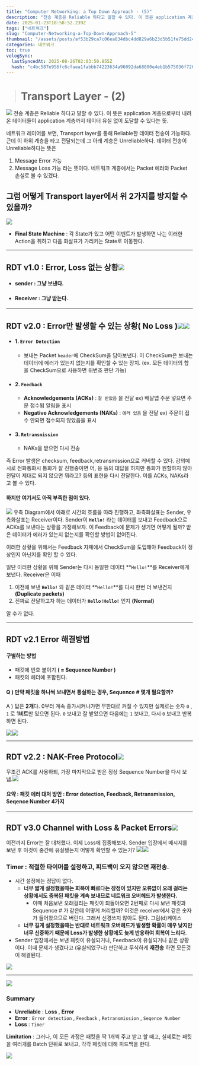 ```yaml
---
title: "Computer Networking: a Top Down Approach - (5)"
description: "전송 계층은 Reliable 하다고 말할 수 있다. 이 뜻은 application 계층으로부터 내려온 데이터들이 application 계층까지 데이터 유실 없이 도달할 수 있다는 뜻. 네트워크 레이어를 보면, Transport layer를 통해 Reliable한 데이터"
date: 2025-01-23T18:58:52.239Z
tags: ["네트워크"]
slug: "Computer-Networking-a-Top-Down-Approach-5"
thumbnail: "/assets/posts/af53b29ca7c06ea834dbc4dd829a6b23d5b51fe75dd24bc8a2c7e231aa28981e.png"
categories: 네트워크
toc: true
velogSync:
  lastSyncedAt: 2025-08-26T02:03:50.855Z
  hash: "c4bc587e956fc6cfaea1fabbb74223634a96092da68800e4eb1b575036f72611"
---
```


> # Transport Layer - (2)

![](/assets/posts/fc049a30ad4eafab7e37b36ff62145faa74814fd13e311f5fe972362db9ac61f.png)
전송 계층은 Reliable 하다고 말할 수 있다. 이 뜻은 application 계층으로부터 내려온 데이터들이 application 계층까지 데이터 유실 없이 도달할 수 있다는 뜻. 

네트워크 레이어를 보면, Transport layer를 통해 Reliable한 데이터 전송이 가능하다.
근데 이 하위 계층을 타고 전달되는데 그 아래 계층은 Unreliable하다. 데이터 전송이 Unreliable하다는 뜻은

1. Message Error 가능
2. Message Loss 가능
라는 뜻이다. 네트워크 계층에서는 Packet 에러와 Packet 손실로 볼 수 있겠다.

그럼 어떻게 Transport layer에서 위 2가지를 방지할 수 있을까?
---
![](/assets/posts/6b248b70c78e26112d6532b8a60b4b741b52218ca94d4167a019e042aed4a305.png)
- **Final State Machine** : 각 State가 있고 어떤 이벤트가 발생하면 나는 이러한 Action을 취하고 다음 화살표가 가리키는 State로 이동한다.

---

## RDT v1.0 : Error, Loss 없는 상황![](/assets/posts/316a25d223a070b978cc8c6158a41adf89ae7edc7c8aed251ce26c1cc4cd79c3.png)
- #### sender : 그냥 보낸다.
- #### Receiver : 그냥 받는다.

---

## RDT v2.0 : Error만 발생할 수 있는 상황( No Loss )![](/assets/posts/3558712b1b082cccca1b7ead3e42ea04a4209931bc145825d71ff79c167c65de.png)![](/assets/posts/c278c7eab3bdc7fba33956044ca87056e9e77c6bf29cfee4015a7771b41cc17f.png)
- #### 1. `Error Detection`
  - 보내는 Packet `header`에 CheckSum을 담아보낸다. 이 CheckSum은 보내는 데이터에 에러가 있는지 없는지를 확인할 수 있는 장치. (ex. 모든 데이터의 합을 CheckSum으로 사용하면 위변조 판단 가능)
- #### 2. `Feedback`
  - **Acknowledgements (ACKs)** : `잘 받았음` 을 전달 ex) 배달앱 주문 넣으면 주문 접수됨 알림을 표시
  - **Negative Acknowledgements (NAKs)** : `에러 있음` 을 전달 ex) 주문이 접수 안되면 접수되지 않았음을 표시
- #### 3. `Retransmission`
  - NAKs을 받으면 다시 전송

즉 Error 발생은 checksum, feedback,retransmission으로 커버할 수 있다.
강의예시로 전화통화시 통화가 잘 진행중이면 어, 응 등의 대답을 하지만 통화가 원할하지 않아 전달이 제대로 되지 않으면 뭐라고? 등의 표현을 다시 전달한다. 이를 ACKs, NAKs라고 볼 수 있다. 

#### 하지만 여기서도 아직 부족한 점이 있다. 
![](/assets/posts/1672257f3db34f3431818d408c103574e3b42b1160969751b2bfe500856672f3.png)
우측 Diagram에서 아래로 시간의 흐름을 따라 진행하고, 좌측화살표는 Sender, 우측화살표는 Receiver이다. Sender이 **`Hello!`** 라는 데이터를 보내고 Feedback으로 ACKs를 보낸다는 상황을 가정해보자. 이 Feedback에 문제가 생기면 어떻게 될까? 받은 데이터가 에러가 있는지 없는지를 확인할 방법이 없어진다. 

이러한 상황을 위해서는 Feedback 자체에서 CheckSum을 도입해야 Feedback이 정상인지 아닌지를 확인 할 수 있다.

일단 이러한 상황을 위해 Sender는 다시 동일한 데이터 **`Hello!`**를 Receiver에게 보낸다. Receiver은 이때 

1. 이전에 보낸 **`Hello!`** 와 같은 데이터 **`Hello!`**를 다시 한번 더 보낸건지 **(Duplicate packets)**
2. 진짜로 전달하고자 하는 데이터가 **`Hello!Hello!`** 인지 **(Normal)**

알 수가 없다. 

---

## RDT v2.1 Error 해결방법

#### 구별하는 방법
- 패킷에 번호 붙이기 **( = Sequence Number )**
- 패킷의 헤더에 포함된다.

#### Q ) 만약 패킷을 하나씩 보내면서 통실하는 경우, Sequence # 몇개 필요할까?
A ) 답은 **2개**다. 0부터 계속 증가시켜나가면 무한대로 커질 수 있지만 실제로는 숫자 `0` , `1` 로 **1비트**만 있으면 된다. `0` 보내고 잘 받았으면 다음에는 `1` 보내고, 다시 `0` 보내고 반복하면 된다. 

![](/assets/posts/3720d2059eea9cfab76760dfc933b405749a242406ddbdc0305a8feed26320f4.png)![](/assets/posts/6d7e9a2dfcd40115ffac211b33eb25a378f97701853d75f215845f957c729c16.png)

---

## RDT v2.2 : NAK-Free Protocol![](/assets/posts/5ef1688735f301ea9239c2696472d7d9f2bbeb80d09a7c69739bdca9a04ecab9.png)

무조건 ACK를 사용하되, 가장 마지막으로 받은 정상 Sequence Number을 다시 보냄.![](/assets/posts/2cd4e76e374630085463a7fceb1d632ecea07f07c4b85f6afd722586b24a4295.png)

#### 요약 : 패킷 에러 대처 방안 : Error detection, Feedback, Retransmission, Seqence Number 4가지

---

## RDT v3.0 Channel with Loss & Packet Errors![](/assets/posts/49b53d654d245945bd5b5223d600c26d060ccbeea13dde976ce16d09b52467bc.png)

이전까지 Error는 잘 대처했다. 이제 Loss에 집중해보자.
Sender 입장에서 메시지를 보낸 후 이것이 중간에 유실됐는지 어떻게 확인할 수 있는가?
![](/assets/posts/953e6c6d1bc18586b15e08df9700e783c543d48eb45c7854f2ffb18bf5ad0bdb.png)![](/assets/posts/8c0fd6f0c2d3c41a0a230cbbec8d3cd7d8ea07d2e171e3d9d88ed60728129054.png)

### **Timer** : **적절한 타이머를 설정하고, 피드백이 오지 않으면 재전송.**
- 시간 설정에는 정답이 없다.
  - **너무 짧게 설정했을때는 회복이 빠르다는 장점이 있지만 오류없이 오래 걸리는 상황에서도 중복된 패킷을 계속 보내므로 네트워크 오버헤드가 발생한다.**
     - 이때 처음보낸 오래걸리는 패킷이 되돌아오면 2번째로 다시 보낸 패킷과 Sequence # 가 같은데 어떻게 처리할까? 이것은 receiver에서 같은 숫자가 들어왔으므로 버린다. 그래서 신경쓰지 않아도 된다. 그림(d)케이스
  - **너무 길게 설정했을때는 반대로 네트워크 오버헤드가 발생할 확률이 매우 낮지만 너무 신중하기 때문에 Loss가 발생한 상황에도 늦게 반응하여 회복이 느리다.**
- Sender 입장에서는 보낸 패킷이 유실되거나, Feedback이 유실되거나 같은 상황이다. 이때 문제가 생겼다고 (유실되었구나) 판단하고 무식하게 **재전송** 하면 모든것이 해결된다.

![](/assets/posts/e25e1de2bf5743e454e252e6c2e8baf88a43f989d8125b82ee2354acd2024508.png)

---

![](/assets/posts/13f81bc0fab6cd0e5dd007f114d218b1927ca019fecaf3f9487b91a1e312942c.png)
### Summary

- **Unreliable** : **Loss** , **Error**
- **Error** : `Error detection` , `Feedback` , `Retransmission` , `Seqence Number`
- **Loss** : `Timer`

**Limitation** :
그러나, 이 모든 과정은 패킷을 딱 1개씩 주고 받고 할 때고, 실제로는 패킷을 여러개를 Batch 단위로 보내고, 각각 패킷에 대해 피드백을 한다.

![](/assets/posts/d9be97d896e7f9bacaac3a40f8c84c4a73ac04c7b59e5be4f376b2312f4f7930.png)
